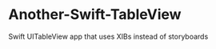 Another-Swift-TableView
=======================

Swift UITableView app that uses XIBs instead of storyboards
